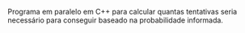 Programa em paralelo em C++ para calcular quantas tentativas seria necessário para conseguir baseado na probabilidade informada.
